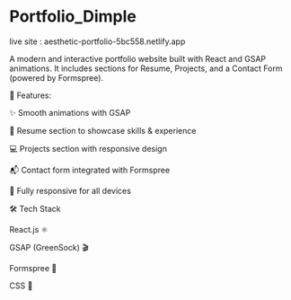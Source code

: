 # Portfolio_Dimple

live site : aesthetic-portfolio-5bc558.netlify.app

A modern and interactive portfolio website built with React and GSAP animations. It includes sections for Resume, Projects, and a Contact Form (powered by Formspree).

🚀 Features:

✨ Smooth animations with GSAP

📝 Resume section to showcase skills & experience

💻 Projects section with responsive design

📬 Contact form integrated with Formspree

📱 Fully responsive for all devices

🛠️ Tech Stack

React.js ⚛️

GSAP (GreenSock) 🎬

Formspree 📩

CSS 🎨
